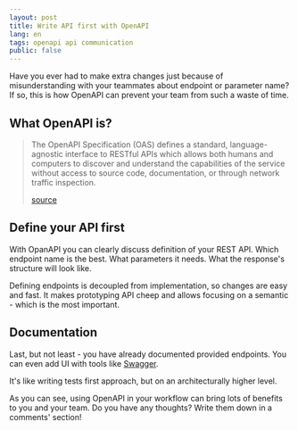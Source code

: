 ```yaml
---
layout: post
title: Write API first with OpenAPI
lang: en
tags: openapi api communication
public: false
---
```


Have you ever had to make extra changes just because of misunderstanding with your teammates about endpoint or parameter name? If so, this is how OpenAPI can prevent your team from such a waste of time.

## What OpenAPI is?

> The OpenAPI Specification (OAS) defines a standard, language-agnostic interface to RESTful APIs which allows both humans and computers to discover and understand the capabilities of the service without access to source code, documentation, or through network traffic inspection.
>
> [source](https://swagger.io/specification/#introduction)

## Define your API first

With OpanAPI you can clearly discuss definition of your REST API.
Which endpoint name is the best. What parameters it needs. What the response's structure will look like.

Defining endpoints is decoupled from implementation, so changes are easy and fast. It makes prototyping API cheep and allows focusing on a semantic - which is the most important.

## Documentation

Last, but not least - you have already documented provided endpoints. You can even add UI with tools like [Swagger](https://swagger.io/).

It's like writing tests first approach, but on an architecturally higher level.



As you can see, using OpenAPI in your workflow can bring lots of benefits to you and your team. Do you have any thoughts? Write them down in a comments' section!

